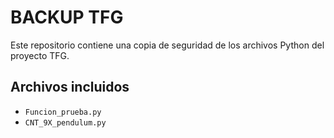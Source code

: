 # BACKUP TFG

Este repositorio contiene una copia de seguridad de los archivos Python del proyecto TFG.

## Archivos incluidos
- `Funcion_prueba.py`
- `CNT_9X_pendulum.py` 